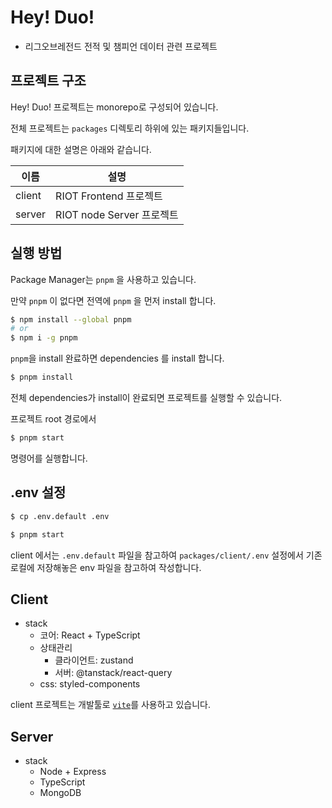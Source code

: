 # Hey! Duo! 
- 리그오브레전드 전적 및 챔피언 데이터 관련 프로젝트

## 프로젝트 구조

Hey! Duo! 프로젝트는 monorepo로 구성되어 있습니다.

전체 프로젝트는 `packages` 디렉토리 하위에 있는 패키지들입니다.

패키지에 대한 설명은 아래와 같습니다.

| 이름   | 설명                      |
| ------ | ------------------------- |
| client | RIOT Frontend 프로젝트    |
| server | RIOT node Server 프로젝트 |

## 실행 방법

Package Manager는 `pnpm` 을 사용하고 있습니다.

만약 `pnpm` 이 없다면 전역에 `pnpm` 을 먼저 install 합니다.

```sh
$ npm install --global pnpm
# or
$ npm i -g pnpm
```

`pnpm`을 install 완료하면 dependencies 를 install 합니다.

```sh
$ pnpm install
```

전체 dependencies가 install이 완료되면 프로젝트를 실행할 수 있습니다.

프로젝트 root 경로에서

```sh
$ pnpm start
```

명령어를 실행합니다.

## .env 설정

```sh
$ cp .env.default .env
```

```sh
$ pnpm start
```

client 에서는 `.env.default` 파일을 참고하여 `packages/client/.env` 설정에서 기존 로컬에 저장해놓은 env 파일을 참고하여 작성합니다.

## Client

- stack
  - 코어: React + TypeScript
  - 상태관리
    - 클라이언트: zustand
    - 서버: @tanstack/react-query
  - css: styled-components

client 프로젝트는 개발툴로 [`vite`](https://ko.vitejs.dev/guide/)를 사용하고 있습니다.

## Server

- stack
  - Node + Express
  - TypeScript
  - MongoDB
